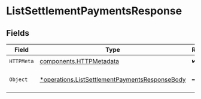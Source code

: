 # ListSettlementPaymentsResponse


## Fields

| Field                                                                                                           | Type                                                                                                            | Required                                                                                                        | Description                                                                                                     |
| --------------------------------------------------------------------------------------------------------------- | --------------------------------------------------------------------------------------------------------------- | --------------------------------------------------------------------------------------------------------------- | --------------------------------------------------------------------------------------------------------------- |
| `HTTPMeta`                                                                                                      | [components.HTTPMetadata](../../models/components/httpmetadata.md)                                              | :heavy_check_mark:                                                                                              | N/A                                                                                                             |
| `Object`                                                                                                        | [*operations.ListSettlementPaymentsResponseBody](../../models/operations/listsettlementpaymentsresponsebody.md) | :heavy_minus_sign:                                                                                              | A list of payment objects.                                                                                      |